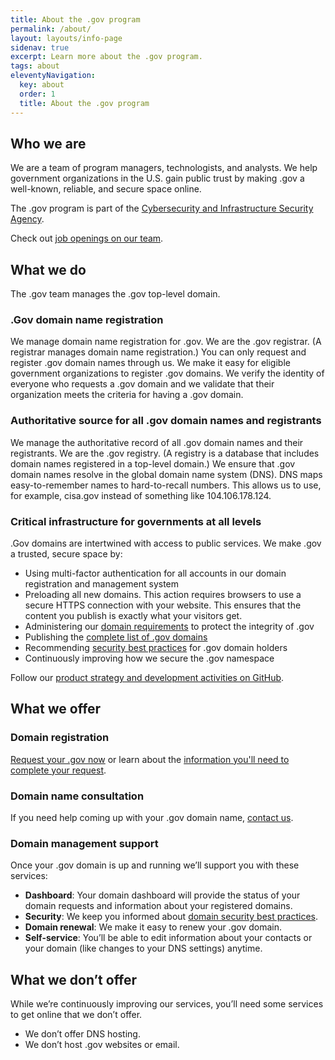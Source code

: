 ```yaml
---
title: About the .gov program
permalink: /about/
layout: layouts/info-page
sidenav: true
excerpt: Learn more about the .gov program.
tags: about
eleventyNavigation:
  key: about
  order: 1
  title: About the .gov program
---
```

  

## Who we are

We are a team of program managers, technologists, and analysts. We help government organizations in the U.S. gain public trust by making .gov a well-known, reliable, and secure space online.

The .gov program is part of the [Cybersecurity and Infrastructure Security Agency](https://www.cisa.gov/). 

Check out [job openings on our team](#).

## What we do

The .gov team manages the .gov top-level domain.

### .Gov domain name registration

We manage domain name registration for .gov. We are the .gov registrar. (A registrar manages domain name registration.) You can only request and register .gov domain names through us. We make it easy for eligible government organizations to register .gov domains. We verify the identity of everyone who requests a .gov domain and we validate that their organization meets the criteria for having a .gov domain.

### Authoritative source for all .gov domain names and registrants

We manage the authoritative record of all .gov domain names and their registrants. We are the .gov registry. (A registry is a database that includes domain names registered in a top-level domain.) We ensure that .gov domain names resolve in the global domain name system (DNS). DNS maps easy-to-remember names to hard-to-recall numbers. This allows us to use, for example, cisa.gov instead of something like 104.106.178.124.

### Critical infrastructure for governments at all levels

.Gov domains are intertwined with access to public services. We make .gov a trusted, secure space by:

- Using multi-factor authentication for all accounts in our domain registration and management system
- Preloading all new domains. This action requires browsers to use a secure HTTPS connection with your website. This ensures that the content you publish is exactly what your visitors get.
- Administering our [domain requirements](domains_requirements.md) to protect the integrity of .gov
- Publishing the [complete list of .gov domains](#)
- Recommending [security best practices](#) for .gov domain holders
- Continuously improving how we secure the .gov namespace

Follow our [product strategy and development activities on GitHub](https://github.com/cisagov/getgov/tree/main/docs/product). 

## What we offer

### Domain registration
[Request your .gov now](#) or learn about the [information you'll need to complete your request](domain_benefits.md).

### Domain name consultation

If you need help coming up with your .gov domain name, [contact us](#).

### Domain management support

Once your .gov domain is up and running we’ll support you with these services:

- <strong>Dashboard</strong>: Your domain dashboard will provide the status of your domain requests and information about your registered domains.
- <strong>Security</strong>: We keep you informed about [domain security best practices](#).
- <strong>Domain renewal</strong>: We make it easy to renew your .gov domain.
- <strong>Self-service</strong>: You’ll be able to edit information about your contacts or your domain (like changes to your DNS settings) anytime. 

## What we don’t offer

While we’re continuously improving our services, you’ll need some services to get online that we don’t offer. 
- We don’t offer DNS hosting. 
- We don’t host .gov websites or email.
